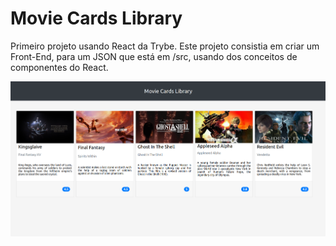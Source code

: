 # Movie Cards Library

Primeiro projeto usando React da Trybe.
Este projeto consistia em criar um Front-End, para um JSON que está em /src, usando dos conceitos de componentes do React.

![Alt text](images/preview-movie-cards.png)